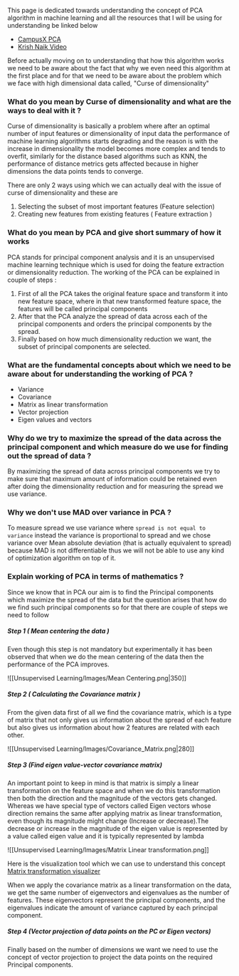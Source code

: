 This page is dedicated towards understanding the concept of PCA algorithm in machine learning and all the resources that I will be using for understanding be linked below

- [CampusX PCA](https://www.youtube.com/watch?v=iRbsBi5W0-c&pp=ygUXUENBIGluIG1hY2hpbmUgbGVhcm5pbmc%3D)
- [Krish Naik Video](https://www.youtube.com/watch?v=H99JRtDDnvk&pp=ygUXUENBIGluIG1hY2hpbmUgbGVhcm5pbmc%3D)

Before actually moving on to understanding that how this algorithm works we need to be aware about the fact that why we even need this algorithm at the first place and for that we need to be aware about the problem which we face with high dimensional data called, "Curse of dimensionality"

### What do you mean by Curse of dimensionality and what are the ways to deal with it ? 

Curse of dimensionality is basically a problem where after an optimal number of input features or dimensionality of input data the performance of machine learning algorithms starts degrading and the reason is with the increase in dimensionality the model becomes more complex and tends to overfit, similarly for the distance based algorithms such as KNN, the performance of distance metrics gets affected because in higher dimensions the data points tends to converge.

There are only 2 ways using which we can actually deal with the issue of curse of dimensionality and these are 

1. Selecting the subset of most important features (Feature selection)
2. Creating new features from existing features ( Feature extraction )

### What do you mean by PCA and give short summary of how it works 

PCA stands for principal component analysis and it is an unsupervised machine learning technique which is used for doing the feature extraction or dimensionality reduction. The working of the PCA can be explained in couple of steps :

1. First of all the PCA takes the original feature space and transform it into new feature space, where in that new transformed feature space, the features will be called principal components
2. After that the PCA analyze the spread of data across each of the principal components and orders the principal components by the spread.
3. Finally based on how much dimensionality reduction we want, the subset of principal components are selected.


### What are the fundamental concepts about which we need to be aware about for understanding the working of PCA ? 

- Variance
- Covariance
- Matrix as linear transformation
- Vector projection
- Eigen values and vectors


### Why do we try to maximize the spread of the data across the principal component and which measure do we use for finding out the spread of data ? 

By maximizing the spread of data across principal components we try to make sure that maximum amount of information could be retained even after doing the dimensionality reduction and for measuring the spread we use variance.

### Why we don't use MAD over variance in PCA ? 

To measure spread we use variance where `spread is not equal to variance` instead the variance is proportional to spread and we chose variance over Mean absolute deviation (that is actually equivalent to spread) because MAD is not differentiable thus we will not be able to use any kind of optimization algorithm on top of it.


### Explain working of PCA in terms of mathematics ? 

Since we know that in PCA our aim is to find the Principal components which maximize the spread of the data but the question arises that how do we find such principal components so for that there are couple of steps we need to follow

##### Step 1 ( Mean centering the data )

Even though this step is not mandatory but experimentally it has been observed that when we do the mean centering of the data then the performance of the PCA improves.

![[Unsupervised Learning/Images/Mean Centering.png|350]]

##### Step 2 ( Calculating the Covariance matrix )

From the given data first of all we find the covariance matrix, which is a type of matrix that not only gives us information about the spread of each feature but also gives us information about how 2 features are related with each other.

![[Unsupervised Learning/Images/Covariance_Matrix.png|280]]

##### Step 3 (Find eigen value-vector covariance matrix)

An important point to keep in mind is that matrix is simply a linear transformation on the feature space and when we do this transformation then both the direction and the magnitude of the vectors gets changed. Whereas we have special type of vectors called Eigen vectors whose direction remains the same after applying matrix as linear transformation, even though its magnitude might change (Increase or decrease).The decrease or increase in the magnitude of the eigen value is represented by a value called eigen value and it is typically represented by lambda

![[Unsupervised Learning/Images/Matrix Linear transformation.png]]

Here is the visualization tool which we can use to understand this concept [Matrix transformation visualizer](https://www.geogebra.org/m/YCZa8TAH)

When we apply the covariance matrix as a linear transformation on the data, we get the same number of eigenvectors and eigenvalues as the number of features. These eigenvectors represent the principal components, and the eigenvalues indicate the amount of variance captured by each principal component.

##### Step 4 (Vector projection of data points on the PC or Eigen vectors)

Finally based on the number of dimensions we want we need to use the concept of vector projection to project the data points on the required Principal components.






